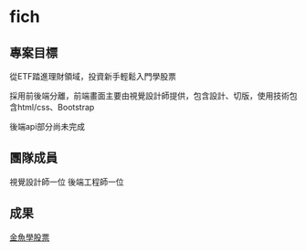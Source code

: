 # fich

## 專案目標
從ETF踏進理財領域，投資新手輕鬆入門學股票

採用前後端分離，前端畫面主要由視覺設計師提供，包含設計、切版，使用技術包含html/css、Bootstrap

後端api部分尚未完成
## 團隊成員
視覺設計師一位
後端工程師一位
## 成果
[金魚學股票](https://fich-web.herokuapp.com/index)
